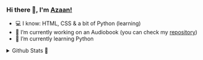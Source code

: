 ### Hi there 👋, I'm [Azaan!](http://github.com/azaanrais)

- 💻 I know: HTML, CSS & a bit of Python (learning)
- 🔭 I’m currently working on an Audiobook (you can check my [repository](https://github.com/azaanrais/Audiobook))
- 🌱 I’m currently learning Python

<details>
  <summary>Github Stats 🚩</summary> <br>
  
  <img height="180em" src="https://github-readme-stats.vercel.app/api?username=azaanrais&show_icons=true&hide_border=true&theme=dark" /> 
  <img height="180em" src="https://github-readme-stats.vercel.app/api/top-langs/?username=azaanrais&exclude_repo=KNN-Image  Classification&show_icons=true&hide_border=true&layout=compact&langs_count=8&theme=dark"/>
</details>
